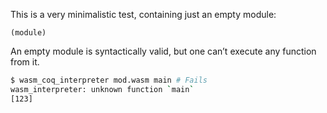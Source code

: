 This is a very minimalistic test, containing just an empty module:
```wasm
(module)
```

An empty module is syntactically valid, but one can’t execute any function from it.
```sh
$ wasm_coq_interpreter mod.wasm main # Fails
wasm_interpreter: unknown function `main`
[123]
```


